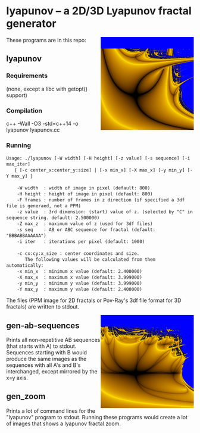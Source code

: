 # lyapunov – a 2D/3D Lyapunov fractal generator
<img src="https://raw.githubusercontent.com/RokerHRO/lyapunov/master/seq-AB.png" width="250" height="250" align="right" />

These programs are in this repo:
## lyapunov
### Requirements
(none, except a libc with getopt() support)
### Compilation
c++ -Wall -O3 -std=c++14 -o lyapunov lyapunov.cc
### Running
```
Usage: ./lyapunov [-W width] [-H height] [-z value] [-s sequence] [-i max_iter]
   { [-c center_x:center_y:size] | [-x min_x] [-X max_x] [-y min_y] [-Y max_y] }

	-W width  : width of image in pixel (default: 800)
	-H height : height of image in pixel (default: 800)
	-F frames : number of frames in z direction (if specified a 3df file is generaed, not a PPM)
	-z value  : 3rd dimension: (start) value of z. (selected by "C" in sequence string. default: 2.500000)
	-Z max_z  : maximum value of z (used for 3df files) 
	-s seq    : AB or ABC sequence for fractal (default: "BBBABBAAAAAA")
	-i iter   : iterations per pixel (default: 1000)

	-c cx:cy:x_size : center coordinates and size.
	   The following values will be calculated from them automatically:
	-x min_x  : minimum x value (default: 2.400000)
	-X max_x  : maximum x value (default: 3.999000)
	-y min_y  : minimum y value (default: 3.999000)
	-Y max_y  : maximum y value (default: 2.400000)
```
The files (PPM image for 2D fractals or Pov-Ray's 3df file format for 3D fractals) are written to stdout.

<img src="https://raw.githubusercontent.com/RokerHRO/lyapunov/master/seq-ABAAAAB.png" width="250" height="250" align="right" />

## gen-ab-sequences
Prints all non-repetitive AB sequences (that starts with A) to stdout. Sequences starting with B would produce the same images as the sequences with all A's and B's interchanged, except mirrored by the x=y axis.

## gen_zoom
Prints a lot of command lines for the "lyapunov" program to stdout. Running these programs would create a lot of images that shows a lyapunov fractal zoom.

